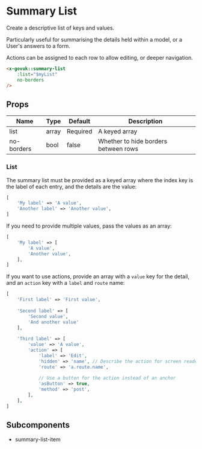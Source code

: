 # Summary List

Create a descriptive list of keys and values.

Particularly useful for summarising the details held within a model, or a User's answers to a form.

Actions can be assigned to each row to allow editing, or deeper navigation.

```html
<x-govuk::summary-list
    :list="$myList"
    no-borders
/>
```

## Props

| Name       | Type  | Default  | Description |
| ---------- | ----- | -------- | ----------- |
| list       | array | Required | A keyed array |
| no-borders | bool  | false    | Whether to hide borders between rows |

### List

The summary list must be provided as a keyed array where the index key is the label of each entry, and the details are the value:

```php
[
    'My label' => 'A value',
    'Another label' => 'Another value',
]
```

If you need to provide multiple values, pass the values as an array:
```php
[
    'My label' => [
        'A value',
        'Another value',
    ],
]
```

If you want to use actions, provide an array with a `value` key for the detail, and an `action` key with a `label` and `route` name:

```php
[
    'First label' => 'First value',
    
    'Second label' => [
        'Second value',
        'And another value'
    ],
    
    'Third label' => [
        'value' => 'A value',
        'action' => [
            'label' => 'Edit',
            'hidden' => 'name', // Describe the action for screen readers
            'route' => 'a.route.name',
            
            // Use a button for the action instead of an anchor 
            'asButton' => true,
            'method' => 'post',
        ],
    ],
]
```

## Subcomponents

* summary-list-item
